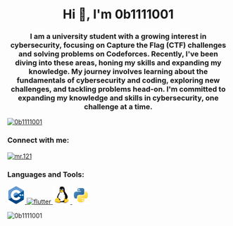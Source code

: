 <h1 align="center">Hi 👋, I'm 0b1111001</h1>
<h3 align="center">I am a university student with a growing interest in cybersecurity, focusing on Capture the Flag (CTF) challenges and solving problems on Codeforces. Recently, I've been diving into these areas, honing my skills and expanding my knowledge. My journey involves learning about the fundamentals of cybersecurity and coding, exploring new challenges, and tackling problems head-on. I'm committed to expanding my knowledge and skills in cybersecurity, one challenge at a time.</h3>

<p align="left"> <a href="https://github.com/ryo-ma/github-profile-trophy"><img src="https://github-profile-trophy.vercel.app/?username=0b1111001" alt="0b1111001" /></a> </p>

<h3 align="left">Connect with me:</h3>
<p align="left">
<a href="https://codeforces.com/profile/mr.121" target="blank"><img align="center" src="https://raw.githubusercontent.com/rahuldkjain/github-profile-readme-generator/master/src/images/icons/Social/codeforces.svg" alt="mr.121" height="30" width="40" /></a>
</p>

<h3 align="left">Languages and Tools:</h3>
<p align="left"> <a href="https://www.w3schools.com/cpp/" target="_blank" rel="noreferrer"> <img src="https://raw.githubusercontent.com/devicons/devicon/master/icons/cplusplus/cplusplus-original.svg" alt="cplusplus" width="40" height="40"/> </a> <a href="https://flutter.dev" target="_blank" rel="noreferrer"> <img src="https://www.vectorlogo.zone/logos/flutterio/flutterio-icon.svg" alt="flutter" width="40" height="40"/> </a> <a href="https://www.linux.org/" target="_blank" rel="noreferrer"> <img src="https://raw.githubusercontent.com/devicons/devicon/master/icons/linux/linux-original.svg" alt="linux" width="40" height="40"/> </a> <a href="https://www.python.org" target="_blank" rel="noreferrer"> <img src="https://raw.githubusercontent.com/devicons/devicon/master/icons/python/python-original.svg" alt="python" width="40" height="40"/> </a> </p>

<p><img align="center" src="https://github-readme-streak-stats.herokuapp.com/?user=0b1111001&" alt="0b1111001" /></p>
